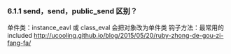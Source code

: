 ### 6.1.1 send，__send__，public_send 区别？

单件类：instance_eavl 或 class_eval 会把对象改为单件类
钩子方法：最常用的 included
http://ucooling.github.io/blog/2015/05/20/ruby-zhong-de-gou-zi-fang-fa/